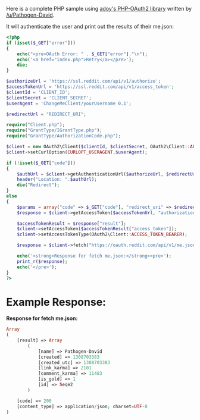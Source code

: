 Here is a complete PHP sample using [adoy's PHP-OAuth2 library](https://github.com/adoy/PHP-OAuth2) written by [/u/Pathogen-David](http://www.reddit.com/user/Pathogen-David/).

It will authenticate the user and print out the results of their me.json:

```php
<?php
if (isset($_GET["error"]))
{
    echo("<pre>OAuth Error: " . $_GET["error"]."\n");
    echo('<a href="index.php">Retry</a></pre>');
    die;
}

$authorizeUrl = 'https://ssl.reddit.com/api/v1/authorize';
$accessTokenUrl = 'https://ssl.reddit.com/api/v1/access_token';
$clientId = 'CLIENT_ID';
$clientSecret = 'CLIENT_SECRET';
$userAgent = 'ChangeMeClient/yourUsername 0.1';

$redirectUrl = "REDIRECT_URI";

require("Client.php");
require("GrantType/IGrantType.php");
require("GrantType/AuthorizationCode.php");

$client = new OAuth2\Client($clientId, $clientSecret, OAuth2\Client::AUTH_TYPE_AUTHORIZATION_BASIC);
$client->setCurlOption(CURLOPT_USERAGENT,$userAgent);

if (!isset($_GET["code"]))
{
    $authUrl = $client->getAuthenticationUrl($authorizeUrl, $redirectUrl, array("scope" => "identity", "state" => "SomeUnguessableValue"));
    header("Location: ".$authUrl);
    die("Redirect");
}
else
{
    $params = array("code" => $_GET["code"], "redirect_uri" => $redirectUrl);
    $response = $client->getAccessToken($accessTokenUrl, "authorization_code", $params);

    $accessTokenResult = $response["result"];
    $client->setAccessToken($accessTokenResult["access_token"]);
    $client->setAccessTokenType(OAuth2\Client::ACCESS_TOKEN_BEARER);

    $response = $client->fetch("https://oauth.reddit.com/api/v1/me.json");

    echo('<strong>Response for fetch me.json:</strong><pre>');
    print_r($response);
    echo('</pre>');
}
?>
```

# Example Response:

**Response for fetch me.json:**

```php
Array
(
    [result] => Array
        (
            [name] => Pathogen-David
            [created] => 1308703383
            [created_utc] => 1308703383
            [link_karma] => 2101
            [comment_karma] => 11483
            [is_gold] => 1
            [id] => 5eqe2
        )

    [code] => 200
    [content_type] => application/json; charset=UTF-8
)
```
